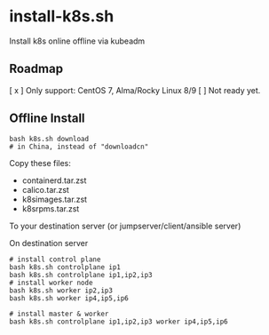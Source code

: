 # install-k8s.sh
Install k8s online offline via kubeadm

## Roadmap
[ x ] Only support: CentOS 7, Alma/Rocky Linux 8/9
[  ]  Not ready yet.

## Offline Install

```shell
bash k8s.sh download
# in China, instead of "downloadcn"
```

Copy these files:
- containerd.tar.zst
- calico.tar.zst
- k8simages.tar.zst
- k8srpms.tar.zst

To your destination server (or jumpserver/client/ansible server)


On destination server
```shell
# install control plane
bash k8s.sh controlplane ip1
bash k8s.sh controlplane ip1,ip2,ip3
# install worker node
bash k8s.sh worker ip2,ip3
bash k8s.sh worker ip4,ip5,ip6

# install master & worker
bash k8s.sh controlplane ip1,ip2,ip3 worker ip4,ip5,ip6
```